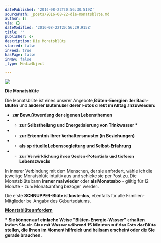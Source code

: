 ```yaml
---
datePublished: '2016-08-22T20:56:30.519Z'
sourcePath: _posts/2016-08-22-die-monatsblute.md
author: []
via: {}
dateModified: '2016-08-22T20:56:29.915Z'
title: ''
publisher: {}
description: Die Monatsblüte
starred: false
inFeed: true
hasPage: false
inNav: false
_type: MediaObject

---
```

![](https://the-grid-user-content.s3-us-west-2.amazonaws.com/bd687d60-2488-409e-bdbf-a1c38637a4fb.jpg)

**Die Monatsblüte**

Die Monatsblüte ist eines unserer Angebote,**Blüten-Energien der Bach-Blüten** und **anderer Blütenüber deren Fotos direkt im Alltag anzuwenden:**

* z**ur Bewußtwerdung der eigenen Lebensthemen**
* * **zur Selbstheilung und Energetisierung von Trinkwasser \***
* * **zur Erkenntnis Ihrer Verhaltensmuster (in Beziehungen)**
* * **als spirituelle Lebensbegleitung und Selbst-Erfahrung**
* * **zur Verwirklichung ihres Seelen-Potentials und tieferen Lebenszwecks**

In innerer Verbindung mit dem Menschen, der sie anfordert, wähle ich die jeweilige Monatsblüte intuitiv aus und schicke sie per Post zu. Die Monatsblüte kann **immer mal wieder** oder **als Monatsabo** - gültig für 12 Monate - zum Monatsanfang bezogen werden.

Die erste **SCHNUPPER-Blüte** ist**kostenlos**, ebenfalls für alle Familien-Mitglieder bei Angabe des Geburtsdatums.

**[Monatsblüte anfordern][0]**

**\* Sie können auf einfache Weise "Blüten-Energie-Wasser" erhalten, indem Sie ein Glas mit Wasser während 15 Minuten auf das Foto der Blüte stellen, die Ihnen im Moment hilfreich und heilsam erscheint oder die Sie gerade brauchen.**

[0]: http://flowerenergies.com/mbl-anfordern.html